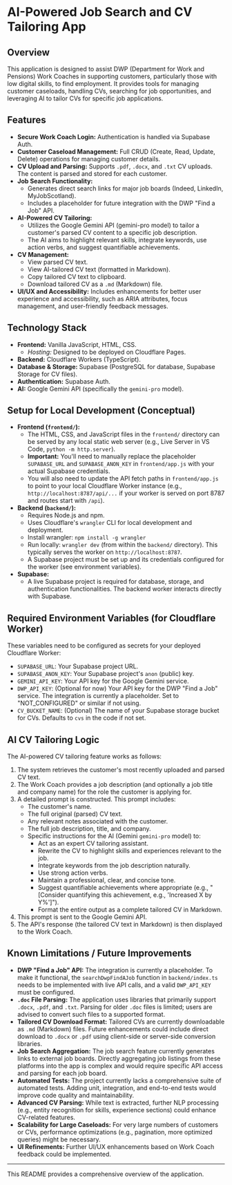 # AI-Powered Job Search and CV Tailoring App

## Overview

This application is designed to assist DWP (Department for Work and Pensions) Work Coaches in supporting customers, particularly those with low digital skills, to find employment. It provides tools for managing customer caseloads, handling CVs, searching for job opportunities, and leveraging AI to tailor CVs for specific job applications.

## Features

*   **Secure Work Coach Login:** Authentication is handled via Supabase Auth.
*   **Customer Caseload Management:** Full CRUD (Create, Read, Update, Delete) operations for managing customer details.
*   **CV Upload and Parsing:** Supports `.pdf`, `.docx`, and `.txt` CV uploads. The content is parsed and stored for each customer.
*   **Job Search Functionality:**
    *   Generates direct search links for major job boards (Indeed, LinkedIn, MyJobScotland).
    *   Includes a placeholder for future integration with the DWP "Find a Job" API.
*   **AI-Powered CV Tailoring:**
    *   Utilizes the Google Gemini API (gemini-pro model) to tailor a customer's parsed CV content to a specific job description.
    *   The AI aims to highlight relevant skills, integrate keywords, use action verbs, and suggest quantifiable achievements.
*   **CV Management:**
    *   View parsed CV text.
    *   View AI-tailored CV text (formatted in Markdown).
    *   Copy tailored CV text to clipboard.
    *   Download tailored CV as a `.md` (Markdown) file.
*   **UI/UX and Accessibility:** Includes enhancements for better user experience and accessibility, such as ARIA attributes, focus management, and user-friendly feedback messages.

## Technology Stack

*   **Frontend:** Vanilla JavaScript, HTML, CSS.
    *   *Hosting:* Designed to be deployed on Cloudflare Pages.
*   **Backend:** Cloudflare Workers (TypeScript).
*   **Database & Storage:** Supabase (PostgreSQL for database, Supabase Storage for CV files).
*   **Authentication:** Supabase Auth.
*   **AI:** Google Gemini API (specifically the `gemini-pro` model).

## Setup for Local Development (Conceptual)

*   **Frontend (`frontend/`):**
    *   The HTML, CSS, and JavaScript files in the `frontend/` directory can be served by any local static web server (e.g., Live Server in VS Code, `python -m http.server`).
    *   **Important:** You'll need to manually replace the placeholder `SUPABASE_URL` and `SUPABASE_ANON_KEY` in `frontend/app.js` with your actual Supabase credentials.
    *   You will also need to update the API fetch paths in `frontend/app.js` to point to your local Cloudflare Worker instance (e.g., `http://localhost:8787/api/...` if your worker is served on port 8787 and routes start with `/api`).
*   **Backend (`backend/`):**
    *   Requires Node.js and npm.
    *   Uses Cloudflare's `wrangler` CLI for local development and deployment.
    *   Install wrangler: `npm install -g wrangler`
    *   Run locally: `wrangler dev` (from within the `backend/` directory). This typically serves the worker on `http://localhost:8787`.
    *   A Supabase project must be set up and its credentials configured for the worker (see environment variables).
*   **Supabase:**
    *   A live Supabase project is required for database, storage, and authentication functionalities. The backend worker interacts directly with Supabase.

## Required Environment Variables (for Cloudflare Worker)

These variables need to be configured as secrets for your deployed Cloudflare Worker:

*   `SUPABASE_URL`: Your Supabase project URL.
*   `SUPABASE_ANON_KEY`: Your Supabase project's `anon` (public) key.
*   `GEMINI_API_KEY`: Your API key for the Google Gemini service.
*   `DWP_API_KEY`: (Optional for now) Your API key for the DWP "Find a Job" service. The integration is currently a placeholder. Set to "NOT_CONFIGURED" or similar if not using.
*   `CV_BUCKET_NAME`: (Optional) The name of your Supabase storage bucket for CVs. Defaults to `cvs` in the code if not set.

## AI CV Tailoring Logic

The AI-powered CV tailoring feature works as follows:

1.  The system retrieves the customer's most recently uploaded and parsed CV text.
2.  The Work Coach provides a job description (and optionally a job title and company name) for the role the customer is applying for.
3.  A detailed prompt is constructed. This prompt includes:
    *   The customer's name.
    *   The full original (parsed) CV text.
    *   Any relevant notes associated with the customer.
    *   The full job description, title, and company.
    *   Specific instructions for the AI (Gemini `gemini-pro` model) to:
        *   Act as an expert CV tailoring assistant.
        *   Rewrite the CV to highlight skills and experiences relevant to the job.
        *   Integrate keywords from the job description naturally.
        *   Use strong action verbs.
        *   Maintain a professional, clear, and concise tone.
        *   Suggest quantifiable achievements where appropriate (e.g., "[Consider quantifying this achievement, e.g., 'Increased X by Y%']").
        *   Format the entire output as a complete tailored CV in Markdown.
4.  This prompt is sent to the Google Gemini API.
5.  The API's response (the tailored CV text in Markdown) is then displayed to the Work Coach.

## Known Limitations / Future Improvements

*   **DWP "Find a Job" API:** The integration is currently a placeholder. To make it functional, the `searchDwpFindAJob` function in `backend/index.ts` needs to be implemented with live API calls, and a valid `DWP_API_KEY` must be configured.
*   **`.doc` File Parsing:** The application uses libraries that primarily support `.docx`, `.pdf`, and `.txt`. Parsing for older `.doc` files is limited; users are advised to convert such files to a supported format.
*   **Tailored CV Download Format:** Tailored CVs are currently downloadable as `.md` (Markdown) files. Future enhancements could include direct download to `.docx` or `.pdf` using client-side or server-side conversion libraries.
*   **Job Search Aggregation:** The job search feature currently generates links to external job boards. Directly aggregating job listings from these platforms into the app is complex and would require specific API access and parsing for each job board.
*   **Automated Tests:** The project currently lacks a comprehensive suite of automated tests. Adding unit, integration, and end-to-end tests would improve code quality and maintainability.
*   **Advanced CV Parsing:** While text is extracted, further NLP processing (e.g., entity recognition for skills, experience sections) could enhance CV-related features.
*   **Scalability for Large Caseloads:** For very large numbers of customers or CVs, performance optimizations (e.g., pagination, more optimized queries) might be necessary.
*   **UI Refinements:** Further UI/UX enhancements based on Work Coach feedback could be implemented.

---
This README provides a comprehensive overview of the application.
